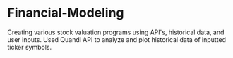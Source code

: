 # Financial-Modeling

Creating various stock valuation programs using API's, historical data, and user inputs.
Used Quandl API to analyze and plot historical data of inputted ticker symbols.
